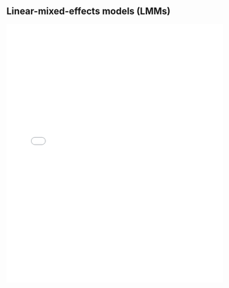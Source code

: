 ## Linear-mixed-effects models (LMMs)

<embed src="/01_introduction.pdf" width="100%" height="600px" />